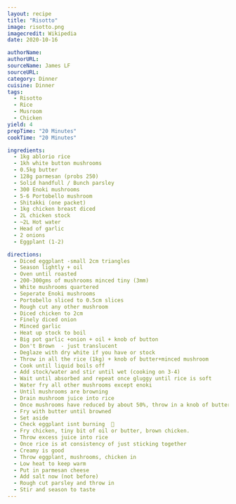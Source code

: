 ```yaml
---
layout: recipe
title: "Risotto"
image: risotto.png
imagecredit: Wikipedia
date: 2020-10-16

authorName:
authorURL:
sourceName: James LF
sourceURL:
category: Dinner
cuisine: Dinner
tags:
  - Risotto
  - Rice
  - Musroom
  - Chicken
yield: 4
prepTime: "20 Minutes"
cookTime: "20 Minutes"

ingredients:
  - 1kg ablorio rice
  - 1kh white button mushrooms
  - 0.5kg butter
  - 128g parmesan (probs 250)
  - Solid handfull / Bunch parsley
  - 300 Enoki mushrooms
  - 5-6 Portobello mushroom
  - Shitakki (one packet)
  - 1kg chicken breast diced
  - 2L chicken stock
  - ~2L Hot water
  - Head of garlic
  - 2 onions
  - Eggplant (1-2)

directions:
  - Diced eggplant -small 2cm triangles
  - Season lightly + oil
  - Oven until roasted
  - 200-300gms of mushrooms minced tiny (3mm)
  - White mushrooms quartered
  - Seperate Enoki mushrooms
  - Portobello sliced to 0.5cm slices
  - Rough cut any other mushroom
  - Diced chicken to 2cm
  - Finely diced onion
  - Minced garlic
  - Heat up stock to boil
  - Big pot garlic +onion + oil + knob of button
  - Don't Brown  - just translucent
  - Deglaze with dry white if you have or stock
  - Throw in all the rice (1kg) + knob of butter+minced mushroom
  - Cook until liquid boils off
  - Add stock/water and stir until wet (cooking on 3-4)
  - Wait until absorbed and repeat once gluggy until rice is soft
  - Water fry all other mushrooms except enoki
  - Until mushrooms are browning
  - Drain mushroom juice into rice
  - Once mushrooms have reduced by about 50%, throw in a knob of butter +enoki
  - Fry with butter until browned
  - Set aside
  - Check eggplant isnt burning  🤣
  - Fry chicken, tiny bit of oil or butter, brown chicken.
  - Throw excess juice into rice
  - Once rice is at consistency of just sticking together
  - Creamy is good
  - Throw eggplant, mushrooms, chicken in
  - Low heat to keep warm
  - Put in parmesan cheese
  - Add salt now (not before)
  - Rough cut parsley and throw in
  - Stir and season to taste
---
```


